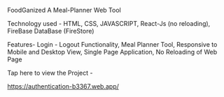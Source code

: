 FoodGanized
A Meal-Planner Web Tool

Technology used -
HTML, CSS, JAVASCRIPT,
React-Js (no reloading),
FireBase DataBase (FireStore)

Features-
Login - Logout Functionality,
Meal Planner Tool,
Responsive to Mobile and Desktop View,
Single Page Application,
No Reloading of Web Page

Tap here to view the Project -

https://authentication-b3367.web.app/
